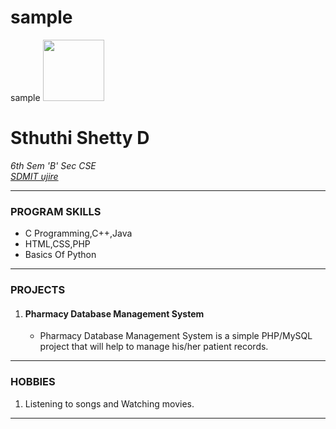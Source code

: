 # sample
<!DOCTYPE html>
<html lang="en">
 <head>
   sample 
 <body>
  <img src="sthu.png" width="98" height="98">
  <h1>Sthuthi Shetty D</h1>
  <i>6th Sem 'B' Sec</i>
  <i>CSE</i><br />
  <i><a href="https://collegedunia.com/college/24407-sdm-institute-of-technology-sdmit-ujire-mangalore">SDMIT ujire</a></i>
 <hr />
 <h3>PROGRAM SKILLS</h3>
 <ul>
   <li>
     C Programming,C++,Java
   </li>
   <li>
      HTML,CSS,PHP
   </li>
   <li>
     Basics Of Python
   </li>
 </ul>
<hr />

 <h3>PROJECTS</h3>
 <ol>
 <li>
   <h4>Pharmacy Database Management System</h4>
   <ul>
   <li>
     Pharmacy Database Management System is a simple PHP/MySQL project that will help to manage his/her  patient records.
   </li>
 </ul>
 </li>
</ol>
<hr />
<h3> HOBBIES</h3>
<ol>
  <li>
    Listening to songs and Watching movies.
  </li>
</ol>
<hr />
</body>
</head>
</html>
